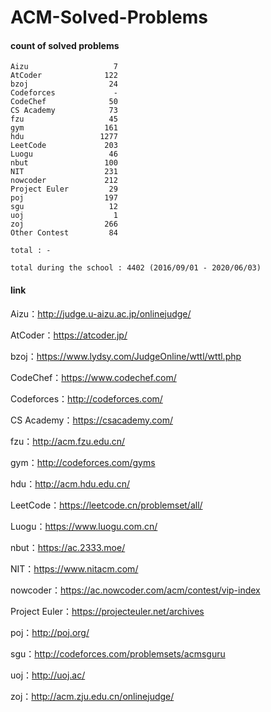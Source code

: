 ﻿# ACM-Solved-Problems

#### count of solved problems
	Aizu                   7
	AtCoder              122
	bzoj                  24
	Codeforces             -
	CodeChef              50
	CS Academy            73
	fzu                   45
	gym                  161
	hdu                 1277
	LeetCode             203
	Luogu                 46
	nbut                 100
	NIT                  231
	nowcoder             212
	Project Euler         29
	poj                  197
	sgu                   12
	uoj                    1
	zoj                  266
	Other Contest         84

`total : -`

`total during the school : 4402 (2016/09/01 - 2020/06/03)`


#### link

Aizu：http://judge.u-aizu.ac.jp/onlinejudge/

AtCoder：https://atcoder.jp/

bzoj：https://www.lydsy.com/JudgeOnline/wttl/wttl.php

CodeChef：https://www.codechef.com/

Codeforces：http://codeforces.com/

CS Academy：https://csacademy.com/

fzu：http://acm.fzu.edu.cn/

gym：http://codeforces.com/gyms

hdu：http://acm.hdu.edu.cn/

LeetCode：https://leetcode.cn/problemset/all/

Luogu：https://www.luogu.com.cn/

nbut：https://ac.2333.moe/

NIT：https://www.nitacm.com/

nowcoder：https://ac.nowcoder.com/acm/contest/vip-index

Project Euler：https://projecteuler.net/archives

poj：http://poj.org/

sgu：http://codeforces.com/problemsets/acmsguru

uoj：http://uoj.ac/

zoj：http://acm.zju.edu.cn/onlinejudge/